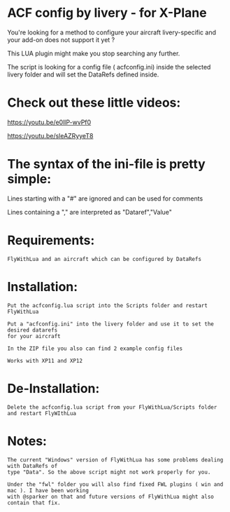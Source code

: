 

# ACF config by livery - for X-Plane

You're looking for a method to configure your aircraft livery-specific and your add-on does 
not support it yet ?

This LUA plugin might make you stop searching any further.

The script is looking for a config file ( acfconfig.ini) inside the selected livery folder 
and will set the DataRefs defined inside.

 

# Check out these little videos:

 
https://youtu.be/e0llP-wvPf0


https://youtu.be/sleAZRyyeT8

 

# The syntax of the ini-file is pretty simple:

 Lines starting with a "#"  are ignored and can be used for comments

 Lines containing a "," are interpreted as   "Dataref","Value"


# Requirements:

    FlyWithLua and an aircraft which can be configured by DataRefs

 

# Installation:

    Put the acfconfig.lua script into the Scripts folder and restart FlyWithLua

    Put a "acfconfig.ini" into the livery folder and use it to set the desired datarefs 
    for your aircraft

    In the ZIP file you also can find 2 example config files

    Works with XP11 and XP12

 

# De-Installation:

    Delete the acfconfig.lua script from your FlyWithLua/Scripts folder and restart FlyWIthLua

 

# Notes:

    The current "Windows" version of FlyWithLua has some problems dealing with DataRefs of 
    type "Data". So the above script might not work properly for you.

    Under the "fwl" folder you will also find fixed FWL plugins ( win and mac ). I have been working 
    with @sparker on that and future versions of FlyWithLua might also contain that fix.

 



